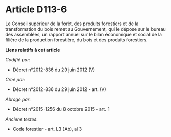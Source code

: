 # Article D113-6

Le Conseil supérieur de la forêt, des produits forestiers et de la transformation du bois remet au Gouvernement, qui le
dépose sur le bureau des assemblées, un rapport annuel sur le bilan économique et social de la filière de la production
forestière, du bois et des produits forestiers.

**Liens relatifs à cet article**

_Codifié par_:

  - Décret n°2012-836 du 29 juin 2012 (V)

_Créé par_:

  - Décret n°2012-836 du 29 juin 2012 - art. (V)

_Abrogé par_:

  - Décret n°2015-1256 du 8 octobre 2015 - art. 1

_Anciens textes_:

  - Code forestier - art. L3 (Ab), al 3
